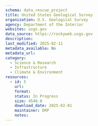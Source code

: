 ```yaml
---
schema: data_rescue_project 
title: United States Geological Survey
organization: U.S. Geological Survey
agency: Department of the Interior
websites: usgs.gov
data_source: https://rockyweb.usgs.gov
description: 
last_modified: 2025-02-11
metadata_available: No
metadata_url: 
category:
  - Science & Research 
  - Infrastructure 
  - Climate & Environment 
resources:
  - id: 5
    url: 
    format: 
    status: In Progress
    size: 4549.0
    download_date: 2025-02-01
    maintainer: DRP
    notes: 
---
```

